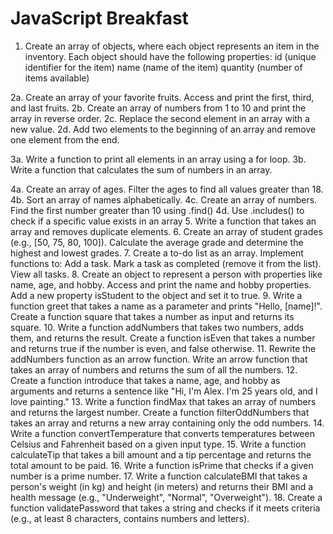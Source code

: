 # JavaScript Breakfast

1. Create an array of objects, where each object represents an item in the inventory.
Each object should have the following properties:
id (unique identifier for the item)
name (name of the item)
quantity (number of items available)

2a. Create an array of your favorite fruits. Access and print the first, third, and last fruits.
2b. Create an array of numbers from 1 to 10 and print the array in reverse order.
2c. Replace the second element in an array with a new value.
2d. Add two elements to the beginning of an array and remove one element from the end.

3a. Write a function to print all elements in an array using a for loop.
3b. Write a function that calculates the sum of numbers in an array.

4a. Create an array of ages. Filter the ages to find all values greater than 18.
4b. Sort an array of names alphabetically.
4c. Create an array of numbers. Find the first number greater than 10 using .find()
4d. Use .includes() to check if a specific value exists in an array
5. Write a function that takes an array and removes duplicate elements.
6. Create an array of student grades (e.g., [50, 75, 80, 100]). Calculate the average grade and
determine the highest and lowest grades.
7. Create a to-do list as an array. Implement functions to:
Add a task.
Mark a task as completed (remove it from the list).
View all tasks.
8. Create an object to represent a person with properties like name, age, and hobby. Access and
print the name and hobby properties.
Add a new property isStudent to the object and set it to true.
9. Write a function greet that takes a name as a parameter and prints "Hello, [name]!".
Create a function square that takes a number as input and returns its square.
10. Write a function addNumbers that takes two numbers, adds them, and returns the result.
Create a function isEven that takes a number and returns true if the number is even, and false
otherwise.
11. Rewrite the addNumbers function as an arrow function.
Write an arrow function that takes an array of numbers and returns the sum of all the numbers.
12. Create a function introduce that takes a name, age, and hobby as arguments and returns a
sentence like "Hi, I'm Alex. I'm 25 years old, and I love painting."
13. Write a function findMax that takes an array of numbers and returns the largest number.
Create a function filterOddNumbers that takes an array and returns a new array containing only the
odd numbers.
14. Write a function convertTemperature that converts temperatures between Celsius and
Fahrenheit based on a given input type.
15. Write a function calculateTip that takes a bill amount and a tip percentage and returns the total
amount to be paid.
16. Write a function isPrime that checks if a given number is a prime number.
17. Write a function calculateBMI that takes a person's weight (in kg) and height (in meters) and
returns their BMI and a health message (e.g., "Underweight", "Normal", "Overweight").
18. Create a function validatePassword that takes a string and checks if it meets criteria (e.g., at least
8 characters, contains numbers and letters).
